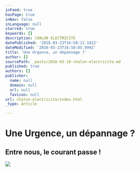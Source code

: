 ```yaml
---
inFeed: true
hasPage: true
inNav: false
inLanguage: null
starred: true
keywords: []
description: CHALON ELECTRICITE
datePublished: '2016-03-23T16:58:11.181Z'
dateModified: '2016-03-23T16:58:05.999Z'
title: 'Une Urgence, un dépannage ?'
author: []
sourcePath: _posts/2016-03-18-chalon-electricite.md
published: true
authors: []
publisher:
  name: null
  domain: null
  url: null
  favicon: null
url: chalon-electricite/index.html
_type: Article

---
```

# Une Urgence, un dépannage ?

## Entre nous, le courant passe !
![](https://s3-us-west-2.amazonaws.com/the-grid-img/p/390b89652804f0424f5ce9da49ed96f77758aafd.jpg)